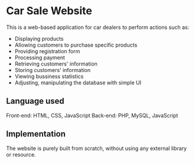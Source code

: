 # Car Sale Website
This is a web-based application for car dealers to perform actions such as:
- Displaying products
- Allowing customers to purchase specific products
- Providing registration form
- Processing payment
- Retrieving customers' information
- Storing customers' information
- Viewing bussiness statistics
- Adjusting, manipulating the database with simple UI

## Language used
Front-end: HTML, CSS, JavaScript
Back-end: PHP, MySQL, JavaScript

## Implementation
The website is purely built from scratch, without using any external library or resource.


